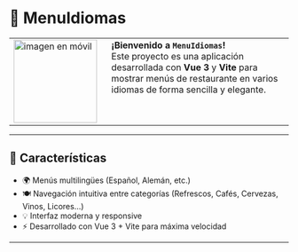 # 📱 MenuIdiomas

<table>
  <tr>
    <td style="vertical-align: top; width: 160px;">
      <img src="Foto-movil.jpeg" alt="imagen en móvil" width="150"/>
    </td>
    <td style="vertical-align: top;">
      <b>¡Bienvenido a <code>MenuIdiomas</code>!</b><br>
      Este proyecto es una aplicación desarrollada con <b>Vue 3</b> y <b>Vite</b> para mostrar menús de restaurante en varios idiomas de forma sencilla y elegante.
    </td>
  </tr>
</table>

---

## 🚀 Características

- 🌍 Menús multilingües (Español, Alemán, etc.)
- 🍽️ Navegación intuitiva entre categorías (Refrescos, Cafés, Cervezas, Vinos, Licores...)
- 💡 Interfaz moderna y responsive
- ⚡️ Desarrollado con Vue 3 + Vite para máxima velocidad

---
